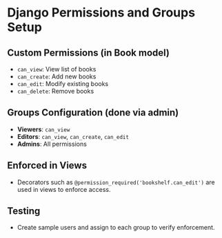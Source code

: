 # Django Permissions and Groups Setup

## Custom Permissions (in Book model)
- `can_view`: View list of books
- `can_create`: Add new books
- `can_edit`: Modify existing books
- `can_delete`: Remove books

## Groups Configuration (done via admin)
- **Viewers**: `can_view`
- **Editors**: `can_view`, `can_create`, `can_edit`
- **Admins**: All permissions

## Enforced in Views
- Decorators such as `@permission_required('bookshelf.can_edit')` are used in views to enforce access.

## Testing
- Create sample users and assign to each group to verify enforcement.
